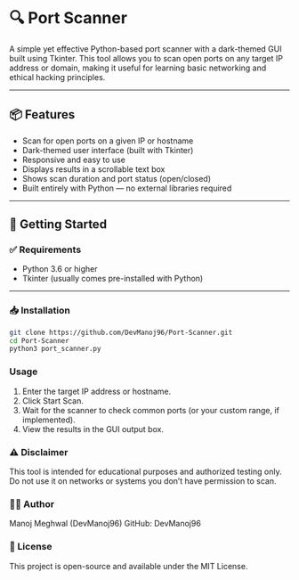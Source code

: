 # 🔍 Port Scanner

A simple yet effective Python-based port scanner with a dark-themed GUI built using Tkinter. This tool allows you to scan open ports on any target IP address or domain, making it useful for learning basic networking and ethical hacking principles.

---

## 📦 Features

- Scan for open ports on a given IP or hostname
- Dark-themed user interface (built with Tkinter)
- Responsive and easy to use
- Displays results in a scrollable text box
- Shows scan duration and port status (open/closed)
- Built entirely with Python — no external libraries required

---

## 🚀 Getting Started

### ✅ Requirements

- Python 3.6 or higher  
- Tkinter (usually comes pre-installed with Python)

---

### 📥 Installation

```bash
git clone https://github.com/DevManoj96/Port-Scanner.git
cd Port-Scanner
python3 port_scanner.py
```

### Usage
1. Enter the target IP address or hostname.
2. Click Start Scan.
3. Wait for the scanner to check common ports (or your custom range, if implemented).
4. View the results in the GUI output box.

### ⚠️ Disclaimer
This tool is intended for educational purposes and authorized testing only.
Do not use it on networks or systems you don’t have permission to scan.

### 👨‍💻 Author
Manoj Meghwal (DevManoj96)
GitHub: DevManoj96

### 📄 License
This project is open-source and available under the MIT License.


